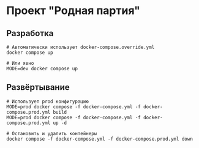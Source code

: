 # Проект "Родная партия"

## Разработка

```
# Автоматически использует docker-compose.override.yml
docker compose up

# Или явно
MODE=dev docker compose up
```

## Развёртывание

```
# Использует prod конфигурацию
MODE=prod docker compose -f docker-compose.yml -f docker-compose.prod.yml build
MODE=prod docker compose -f docker-compose.yml -f docker-compose.prod.yml up -d
```

```
# Остановить и удалить контейнеры
docker compose -f docker-compose.yml -f docker-compose.prod.yml down
```